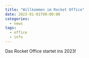 ```yaml
---
title: "Willkommen im Rocket Office"
date: 2023-01-01T00:00:00
categories:
  - news
tags:
  - office
  - info
---
```


Das Rocket Office startet ins 2023!
